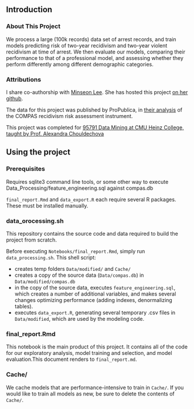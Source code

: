 ## Introduction
### About This Project
We process a large (100k records) data set of arrest records, and train models predicting risk of two-year recidivism and two-year violent recidivism at time of arrest. We then evaluate our models, comparing their performance to that of a professional model, and assessing whether they perform differently among different demographic categories. 

### Attributions
I share co-authorship with [Minseon Lee](mailto:minseonl@andrew.cmu.edu). She has hosted this project [on her github](https://github.com/mins-lee/recidivism-prediction). 

The data for this project was published by ProPublica, in [their analysis](github.com/propublica/compas-analysis) of the COMPAS recidivism risk assessment instrument. 

This project was completed for [95791 Data Mining at CMU Heinz College, taught by Prof. Alexandra Chouldechova](https://www.andrew.cmu.edu/user/achoulde/95791/index.html)

## Using the project

### Prerequisites

Requires sqlite3 command line tools, or some other way to execute Data_Processing/feature_engineering.sql against compas.db

`final_report.Rmd` and `data_export.R` each require several R packages. These must be installed manually.

### data_orocessing.sh

This repository contains the source code and data required to build the project from scratch.

Before executing `Notebooks/final_report.Rmd`, simply run `data_processing.sh`. This shell script:
   - creates temp folders `Data/modified/` and `Cache/`
   - creates a copy of the source data (`Data/compas.db`) in `Data/modified/compas.db`
   - in the copy of the source data, executes `feature_engineering.sql`, which creates a number of additional variables, and makes several changes optimizing performance (adding indexes, denormalizing tables).
   - executes `data_export.R`, generating several temporary .csv files in `Data/modified`, which are used by the modeling code.

### final_report.Rmd

This notebook is the main product of this project. It contains all of the code for our exploratory analysis, model training and selection, and model evaluation.This document renders to `final_report.md`.
### Cache/
We cache models that are performance-intensive to train in `Cache/`. If you would like to train all models as new, be sure to delete the contents of `Cache/`.
